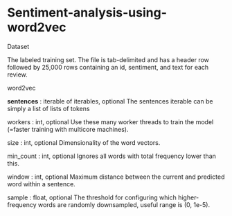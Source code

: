 # Sentiment-analysis-using-word2vec

Dataset

The labeled training set. The file is tab-delimited and has a header row followed by 25,000 rows containing an id, sentiment, and text for each review. 

word2vec

**sentences** : iterable of iterables, optional
            The sentences iterable can be simply a list of lists of tokens
            
workers : int, optional
            Use these many worker threads to train the model (=faster training with multicore machines).
            
size : int, optional
            Dimensionality of the word vectors.
            
min_count : int, optional
            Ignores all words with total frequency lower than this.
            
window : int, optional
            Maximum distance between the current and predicted word within a sentence.
            
sample : float, optional
            The threshold for configuring which higher-frequency words are randomly downsampled,
            useful range is (0, 1e-5).